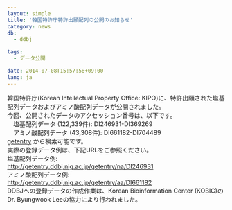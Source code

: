 ```yaml
---
layout: simple
title: '韓国特許庁特許出願配列の公開のお知らせ'
category: news
db:
  - ddbj

tags:
  - データ公開

date: 2014-07-08T15:57:58+09:00
lang: ja
---
```


韓国特許庁(Korean Intellectual Property Office: KIPO)に、特許出願された塩基配列データおよびアミノ酸配列データが公開されました。<br>今回、公開されたデータのアクセッション番号は、以下です。<br>　塩基配列データ (122,339件): DI246931-DI369269<br>　アミノ酸配列データ (43,308件): DI661182-DI704489<br><a href="http://getentry.ddbj.nig.ac.jp/top-j.html" target="_blank">getentry</a> から検索可能です。<br>実際の登録データ例は、下記URLをご参照ください。<br> 塩基配列データ例:<br> <a href="http://getentry.ddbj.nig.ac.jp/getentry/na/DI246931">http://getentry.ddbj.nig.ac.jp/getentry/na/DI246931</a><br> アミノ酸配列データ例:<br> <a href="http://getentry.ddbj.nig.ac.jp/getentry/aa/DI661182">http://getentry.ddbj.nig.ac.jp/getentry/aa/DI661182</a><br>DDBJへの登録データの作成作業は、Korean Bioinformation Center (KOBIC)のDr. Byungwook Leeの協力により行われました。<br>
